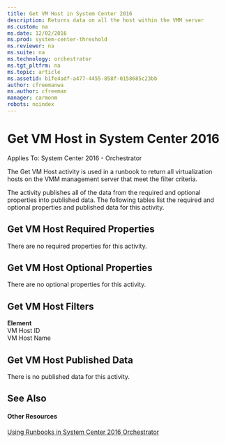 ```yaml
---
title: Get VM Host in System Center 2016
description: Returns data on all the host within the VMM server
ms.custom: na
ms.date: 12/02/2016
ms.prod: system-center-threshold
ms.reviewer: na
ms.suite: na
ms.technology: orchestrator
ms.tgt_pltfrm: na
ms.topic: article
ms.assetid: b1fe4adf-a477-4455-858f-0158685c23bb
author: cfreemanwa
ms.author: cfreeman
manager: carmonm
robots: noindex
---
```

# Get VM Host in System Center 2016

Applies To: System Center 2016 - Orchestrator

The Get VM Host activity is used in a runbook to return all virtualization hosts on the VMM management server that meet the filter criteria.

The activity publishes all of the data from the required and optional properties into published data. The following tables list the required and optional properties and published data for this activity.

## Get VM Host Required Properties

There are no required properties for this activity.

## Get VM Host Optional Properties

There are no optional properties for this activity.

## Get VM Host Filters
**Element**<br>
VM Host ID<br>
VM Host Name

## Get VM Host Published Data

There is no published data for this activity.

## See Also


#### Other Resources

[Using Runbooks in System Center 2016 Orchestrator](https://technet.microsoft.com/en-us/library/hh403791.aspx)
